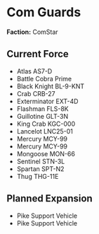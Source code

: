 # Com Guards
**Faction:** ComStar
## Current Force
- Atlas AS7-D
- Battle Cobra Prime
- Black Knight BL-9-KNT
- Crab CRB-27
- Exterminator EXT-4D
- Flashman FLS-8K
- Guillotine GLT-3N
- King Crab KGC-000
- Lancelot LNC25-01
- Mercury MCY-99
- Mercury MCY-99
- Mongoose MON-66
- Sentinel STN-3L
- Spartan SPT-N2
- Thug THG-11E
## Planned Expansion
- Pike Support Vehicle
- Pike Support Vehicle
